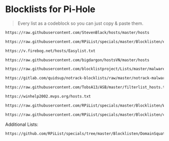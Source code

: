 
# Blocklists for Pi-Hole

> Every list as a codeblock so you can just copy & paste them.

```md
https://raw.githubusercontent.com/StevenBlack/hosts/master/hosts
```

```md
https://raw.githubusercontent.com/RPiList/specials/master/Blocklisten/easylist
```

```md
https://v.firebog.net/hosts/Easylist.txt
```

```md
https://raw.githubusercontent.com/bigdargon/hostsVN/master/hosts
```

```md
https://raw.githubusercontent.com/blocklistproject/Lists/master/malware.txt
```

```md
https://gitlab.com/quidsup/notrack-blocklists/raw/master/notrack-malware.txt
```

```md
https://raw.githubusercontent.com/TobsA13/ASB/master/filterlist_hosts.txt
```

```md
https://winhelp2002.mvps.org/hosts.txt
```

```md
https://raw.githubusercontent.com/RPiList/specials/master/Blocklisten/Win10Telemetry
```

```md
https://raw.githubusercontent.com/RPiList/specials/master/Blocklisten/crypto
```

Additional Lists:

```md
https://github.com/RPiList/specials/tree/master/Blocklisten/DomainSquatting
```
